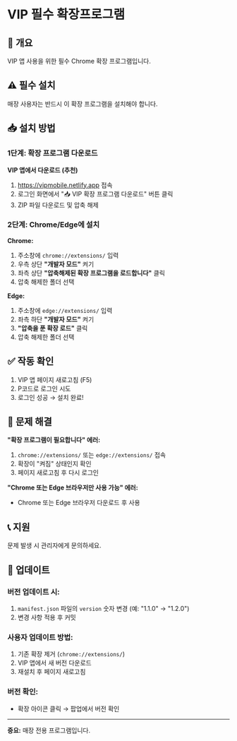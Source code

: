 # VIP 필수 확장프로그램

## 📌 개요
VIP 앱 사용을 위한 필수 Chrome 확장 프로그램입니다.

## ⚠️ 필수 설치
매장 사용자는 반드시 이 확장 프로그램을 설치해야 합니다.

## 📥 설치 방법

### 1단계: 확장 프로그램 다운로드

**VIP 앱에서 다운로드 (추천)**
1. https://vipmobile.netlify.app 접속
2. 로그인 화면에서 "📥 VIP 확장 프로그램 다운로드" 버튼 클릭
3. ZIP 파일 다운로드 및 압축 해제

### 2단계: Chrome/Edge에 설치

**Chrome:**
1. 주소창에 `chrome://extensions/` 입력
2. 우측 상단 **"개발자 모드"** 켜기
3. 좌측 상단 **"압축해제된 확장 프로그램을 로드합니다"** 클릭
4. 압축 해제한 폴더 선택

**Edge:**
1. 주소창에 `edge://extensions/` 입력
2. 좌측 하단 **"개발자 모드"** 켜기
3. **"압축을 푼 확장 로드"** 클릭
4. 압축 해제한 폴더 선택

## ✅ 작동 확인

1. VIP 앱 페이지 새로고침 (F5)
2. P코드로 로그인 시도
3. 로그인 성공 → 설치 완료!

## 🔧 문제 해결

**"확장 프로그램이 필요합니다" 에러:**
1. `chrome://extensions/` 또는 `edge://extensions/` 접속
2. 확장이 "켜짐" 상태인지 확인
3. 페이지 새로고침 후 다시 로그인

**"Chrome 또는 Edge 브라우저만 사용 가능" 에러:**
- Chrome 또는 Edge 브라우저 다운로드 후 사용

## 📞 지원
문제 발생 시 관리자에게 문의하세요.

## 🔄 업데이트

### 버전 업데이트 시:
1. `manifest.json` 파일의 `version` 숫자 변경 (예: "1.1.0" → "1.2.0")
2. 변경 사항 적용 후 커밋

### 사용자 업데이트 방법:
1. 기존 확장 제거 (`chrome://extensions/`)
2. VIP 앱에서 새 버전 다운로드
3. 재설치 후 페이지 새로고침

### 버전 확인:
- 확장 아이콘 클릭 → 팝업에서 버전 확인

---

**중요:** 매장 전용 프로그램입니다.
